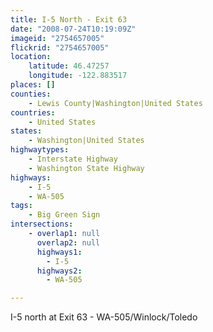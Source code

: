 ```yaml
---
title: I-5 North - Exit 63
date: "2008-07-24T10:19:09Z"
imageid: "2754657005"
flickrid: "2754657005"
location:
    latitude: 46.47257
    longitude: -122.883517
places: []
counties:
    - Lewis County|Washington|United States
countries:
    - United States
states:
    - Washington|United States
highwaytypes:
    - Interstate Highway
    - Washington State Highway
highways:
    - I-5
    - WA-505
tags:
    - Big Green Sign
intersections:
    - overlap1: null
      overlap2: null
      highways1:
        - I-5
      highways2:
        - WA-505

---
```

I-5 north at Exit 63 - WA-505/Winlock/Toledo